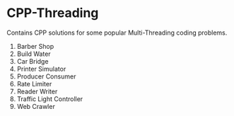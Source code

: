 ﻿# CPP-Threading
Contains CPP solutions for some popular Multi-Threading coding problems.
1. Barber Shop
2. Build Water
3. Car Bridge
4. Printer Simulator
5. Producer Consumer
6. Rate Limiter
7. Reader Writer
8. Traffic Light Controller
9. Web Crawler
